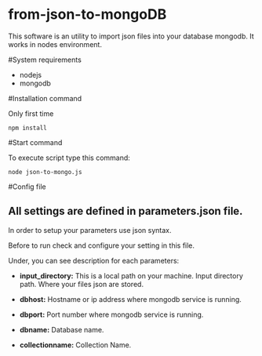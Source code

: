 # from-json-to-mongoDB
This software is an utility to import json files into your database mongodb. It works in nodes environment.

#System requirements
- nodejs
- mongodb

#Installation command
<p>Only first time</p>
<p><CODE>npm install</CODE></p>

#Start command
<p>To execute script type this command:</p>
<p><CODE>node json-to-mongo.js</CODE> </p>


#Config file
## All settings are defined in parameters.json file. 
<p>In order to setup your parameters use json syntax.</p> 
<p>Before to run check and configure your setting in this file.</p>

Under, you can see description for each parameters:

- <b>input_directory:</b> This is a local path on your machine. Input directory path. Where your files json are stored.

- <b>dbhost:</b> Hostname or ip address where mongodb service is running.

- <b>dbport:</b> Port number where mongodb service is running.

- <b>dbname:</b> Database name.

- <b>collectionname:</b> Collection Name.





